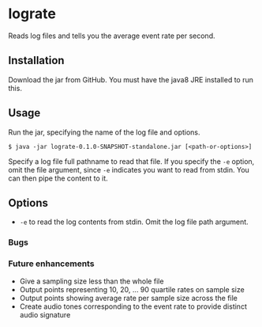 # lograte

Reads log files and tells you the average event rate per second.

## Installation

Download the jar from GitHub. You must have the java8 JRE installed to run this.

## Usage

Run the jar, specifying the name of the log file and options.

    $ java -jar lograte-0.1.0-SNAPSHOT-standalone.jar [<path-or-options>]

Specify a log file full pathname to read that file.
If you specify the `-e` option, omit the file argument, since `-e` indicates you want to read from stdin. You can then pipe the content to it.

## Options

* `-e` to read the log contents from stdin. Omit the log file path argument.

### Bugs

### Future enhancements

* Give a sampling size less than the whole file
* Output points representing 10, 20, ... 90 quartile rates on sample size
* Output points showing average rate per sample size across the file
* Create audio tones corresponding to the event rate to provide distinct audio signature



